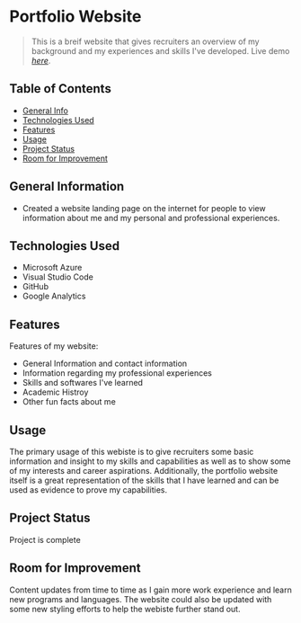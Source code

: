 # Portfolio Website
> This is a breif website that gives recruiters an overview of my background and my experiences and skills I've developed.
> Live demo [_here_](https://www.example.com). <!-- If you have the project hosted somewhere, include the link here. -->

## Table of Contents
* [General Info](#general-information)
* [Technologies Used](#technologies-used)
* [Features](#features)
* [Usage](#usage)
* [Project Status](#project-status)
* [Room for Improvement](#room-for-improvement)
<!-- * [License](#license) -->


## General Information
- Created a website landing page on the internet for people to view information about me and my personal and professional experiences. 
<!-- You don't have to answer all the questions - just the ones relevant to your project. -->


## Technologies Used
- Microsoft Azure
- Visual Studio Code
- GitHub
- Google Analytics

## Features
Features of my website:
- General Information and contact information
- Information regarding my professional experiences
- Skills and softwares I've learned
- Academic Histroy
- Other fun facts about me

## Usage
The primary usage of this webiste is to give recruiters some basic information and insight to my skills and capabilities as well as to show some of my interests and career aspirations. Additionally, the portfolio website itself is a great representation of the skills that I have learned and can be used as evidence to prove my capabilities.

## Project Status
Project is complete

## Room for Improvement
Content updates from time to time as I gain more work experience and learn new programs and languages. The website could also be updated with some new styling efforts to help the webiste further stand out.

